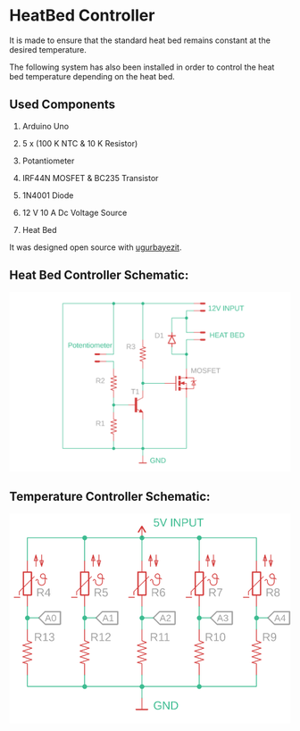 # HeatBed Controller

It is made to ensure that the standard heat bed remains constant at the desired temperature.

The following system has also been installed in order to control the heat bed temperature depending on the heat bed.

## Used Components

1.  Arduino Uno

2.  5 x (100 K NTC & 10 K Resistor) 

3.  Potantiometer

4.  IRF44N MOSFET & BC235 Transistor

5.  1N4001 Diode

6.  12 V 10 A Dc Voltage Source 

7.  Heat Bed

It was designed open source with [ugurbayezit](https://github.com/ugurbayezit).

## Heat Bed Controller Schematic:

![Heat Bed Controller Schematic](https://github.com/ugurbayezit/Heat_Bed_Controller/blob/readme/Heat_Bed_Controller.png)

## Temperature Controller Schematic:

![Temperature Controller Schematic](https://github.com/ugurbayezit/Heat_Bed_Controller/blob/readme/Heat_Bed_Temp_Controller.png)
